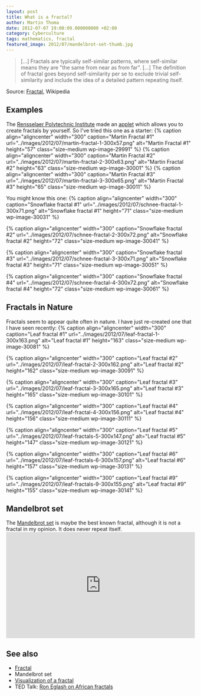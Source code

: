 ```yaml
---
layout: post
title: What is a fractal?
author: Martin Thoma
date: 2012-07-07 19:00:09.000000000 +02:00
category: Cyberculture
tags: mathematics, fractal
featured_image: 2012/07/mandelbrot-set-thumb.jpg
---
```

<blockquote>[...] Fractals are typically self-similar patterns, where self-similar means they are "the same from near as from far". [...] The definition of fractal goes beyond self-similarity per se to exclude trivial self-similarity and include the idea of a detailed pattern repeating itself.</blockquote>
Source: <a href="http://en.wikipedia.org/wiki/Fractal">Fractal</a>, Wikipedia

<h2>Examples</h2>
The <a href="http://en.wikipedia.org/wiki/Rensselaer_Polytechnic_Institute">Rensselaer Polytechnic Institute</a> made an <a href="http://www.ccd.rpi.edu/eglash/temp/CS%20RPI/Chapter%201.2.html">applet</a> which allows you to create fractals by yourself.
So I've tried this one as a starter:
{% caption align="aligncenter" width="300" caption="Martin Fractal #1" url="../images/2012/07/martin-fractal-1-300x57.png" alt="Martin Fractal #1"  height="57" class="size-medium wp-image-29991" %}
{% caption align="aligncenter" width="300" caption="Martin Fractal #2" url="../images/2012/07/martin-fractal-2-300x63.png" alt="Martin Fractal #2"  height="63" class="size-medium wp-image-30001" %}
{% caption align="aligncenter" width="300" caption="Martin Fractal #3" url="../images/2012/07/martin-fractal-3-300x65.png" alt="Martin Fractal #3"  height="65" class="size-medium wp-image-30011" %}

You might know this one:
{% caption align="aligncenter" width="300" caption="Snowflake fractal #1" url="../images/2012/07/schnee-fractal-1-300x71.png" alt="Snowflake fractal #1"  height="71" class="size-medium wp-image-30031" %}

{% caption align="aligncenter" width="300" caption="Snowflake fractal #2" url="../images/2012/07/schnee-fractal-2-300x72.png" alt="Snowflake fractal #2"  height="72" class="size-medium wp-image-30041" %}

{% caption align="aligncenter" width="300" caption="Snowflake fractal #3" url="../images/2012/07/schnee-fractal-3-300x71.png" alt="Snowflake fractal #3"  height="71" class="size-medium wp-image-30051" %}

{% caption align="aligncenter" width="300" caption="Snowflake fractal #4" url="../images/2012/07/schnee-fractal-4-300x72.png" alt="Snowflake fractal #4"  height="72" class="size-medium wp-image-30061" %}

<h2>Fractals in Nature</h2>
Fractals seem to appear quite often in nature. I have just re-created one that I have seen recently:
{% caption align="aligncenter" width="300" caption="Leaf fractal #1" url="../images/2012/07/leaf-fractal-1-300x163.png" alt="Leaf fractal #1"  height="163" class="size-medium wp-image-30081" %}

{% caption align="aligncenter" width="300" caption="Leaf fractal #2" url="../images/2012/07/leaf-fractal-2-300x162.png" alt="Leaf fractal #2"  height="162" class="size-medium wp-image-30091" %}

{% caption align="aligncenter" width="300" caption="Leaf fractal #3" url="../images/2012/07/leaf-fractal-3-300x165.png" alt="Leaf fractal #3"  height="165" class="size-medium wp-image-30101" %}

{% caption align="aligncenter" width="300" caption="Leaf fractal #4" url="../images/2012/07/leaf-fractal-4-300x156.png" alt="Leaf fractal #4"  height="156" class="size-medium wp-image-30111" %}

{% caption align="aligncenter" width="300" caption="Leaf fractal #5" url="../images/2012/07/leaf-fractals-5-300x147.png" alt="Leaf fractal #5"  height="147" class="size-medium wp-image-30121" %}

{% caption align="aligncenter" width="300" caption="Leaf fractal #6" url="../images/2012/07/leaf-fractals-6-300x157.png" alt="Leaf fractal #6"  height="157" class="size-medium wp-image-30131" %}

{% caption align="aligncenter" width="300" caption="Leaf fractal #9" url="../images/2012/07/leaf-fractals-9-300x155.png" alt="Leaf fractal #9"  height="155" class="size-medium wp-image-30141" %}


<h2>Mandelbrot set</h2>
The <a href="http://en.wikipedia.org/wiki/Mandelbrot_set">Mandelbrot set</a> is maybe the best known fractal, although it is not a fractal in my opinion. It does never repeat itself.

<iframe width="512" height="288" src="http://www.youtube.com/embed/1o5FMTHkLQg" frameborder="0" allowfullscreen></iframe>

<h2>See also</h2>
<ul>
  <li><a href="http://en.wikipedia.org/wiki/Fractal">Fractal</a></li>
  <li>Mandelbrot set</li>
  <li><a href="http://www.acm.uiuc.edu/~troys2/tutorials/FractalTreeReel2.swf">Visualization of a fractal</a></li>
  <li>TED Talk: <a href="http://www.ted.com/talks/lang/en/ron_eglash_on_african_fractals.html">Ron Eglash on African fractals</a></li>
</ul>

